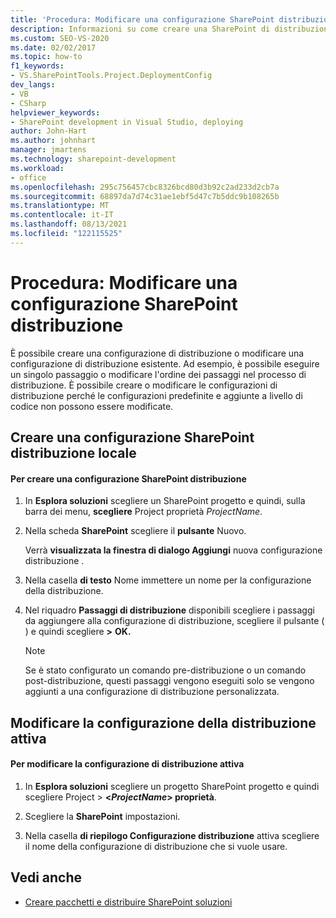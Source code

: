 ```yaml
---
title: 'Procedura: Modificare una configurazione SharePoint distribuzione | Microsoft Docs'
description: Informazioni su come creare una SharePoint di distribuzione o modificare una configurazione di distribuzione esistente.
ms.custom: SEO-VS-2020
ms.date: 02/02/2017
ms.topic: how-to
f1_keywords:
- VS.SharePointTools.Project.DeploymentConfig
dev_langs:
- VB
- CSharp
helpviewer_keywords:
- SharePoint development in Visual Studio, deploying
author: John-Hart
ms.author: johnhart
manager: jmartens
ms.technology: sharepoint-development
ms.workload:
- office
ms.openlocfilehash: 295c756457cbc8326bcd80d3b92c2ad233d2cb7a
ms.sourcegitcommit: 68897da7d74c31ae1ebf5d47c7b5ddc9b108265b
ms.translationtype: MT
ms.contentlocale: it-IT
ms.lasthandoff: 08/13/2021
ms.locfileid: "122115525"
---
```

# <a name="how-to-edit-a-sharepoint-deployment-configuration"></a>Procedura: Modificare una configurazione SharePoint distribuzione
  È possibile creare una configurazione di distribuzione o modificare una configurazione di distribuzione esistente. Ad esempio, è possibile eseguire un singolo passaggio o modificare l'ordine dei passaggi nel processo di distribuzione. È possibile creare o modificare le configurazioni di distribuzione perché le configurazioni predefinite e aggiunte a livello di codice non possono essere modificate.

## <a name="create-a-sharepoint-deployment-configuration"></a>Creare una configurazione SharePoint distribuzione locale

#### <a name="to-create-a-sharepoint-deployment-configuration"></a>Per creare una configurazione SharePoint distribuzione

1. In **Esplora soluzioni** scegliere un SharePoint progetto e quindi, sulla barra dei menu, **scegliere** Project proprietà _ProjectName_.

2. Nella scheda **SharePoint** scegliere il **pulsante** Nuovo.

     Verrà **visualizzata la finestra di dialogo Aggiungi** nuova configurazione distribuzione .

3. Nella casella **di testo** Nome immettere un nome per la configurazione della distribuzione.

4. Nel riquadro **Passaggi di distribuzione** disponibili scegliere i passaggi da aggiungere alla configurazione di distribuzione, scegliere il pulsante ( ) e quindi scegliere **>** **OK.**

    > [!NOTE]
    > Se è stato configurato un comando pre-distribuzione o un comando post-distribuzione, questi passaggi vengono eseguiti solo se vengono aggiunti a una configurazione di distribuzione personalizzata.

## <a name="change-the-active-deployment-configuration"></a>Modificare la configurazione della distribuzione attiva

#### <a name="to-change-the-active-deployment-configuration"></a>Per modificare la configurazione di distribuzione attiva

1. In **Esplora soluzioni** scegliere un progetto SharePoint progetto e quindi scegliere Project   >  **\<*ProjectName*> proprietà**.

2. Scegliere la **SharePoint** impostazioni.

3. Nella casella **di riepilogo Configurazione distribuzione** attiva scegliere il nome della configurazione di distribuzione che si vuole usare.

## <a name="see-also"></a>Vedi anche
- [Creare pacchetti e distribuire SharePoint soluzioni](../sharepoint/packaging-and-deploying-sharepoint-solutions.md)
